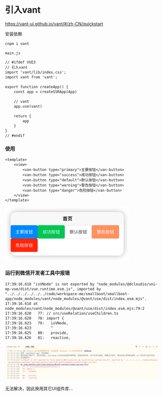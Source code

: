 # 引入vant

https://vant-ui.github.io/vant/#/zh-CN/quickstart

安装依赖

```
cnpm i vant
```

`main.js`

```
// #ifdef VUE3
// 引入vant
import 'vant/lib/index.css';
import vant from 'vant';

export function createApp() {
	const app = createSSRApp(App)

	// vant
	app.use(vant)

	return {
		app
	}
}
// #endif
```

### 使用

```
<template>
	<view>
		<van-button type="primary">主要按钮</van-button>
		<van-button type="success">成功按钮</van-button>
		<van-button type="default">默认按钮</van-button>
		<van-button type="warning">警告按钮</van-button>
		<van-button type="danger">危险按钮</van-button>
	</view>
</template>
```

![img.png](images/vant-use.png)

### 运行到微信开发者工具中报错

```shell
17:39:16.618 "isVNode" is not exported by "node_modules/@dcloudio/uni-mp-vue/dist/vue.runtime.esm.js", imported by "../../../../../../code/workspace-me/smallboot/smallboot-app/node_modules/vant/node_modules/@vant/use/dist/index.esm.mjs".
17:39:16.618 at node_modules/vant/node_modules/@vant/use/dist/index.esm.mjs:79:2
17:39:16.620   77: // src/useRelation/useChildren.ts
17:39:16.620   78: import {
17:39:16.623   79:   isVNode,
17:39:16.623         ^
17:39:16.625   80:   provide,
17:39:16.626   81:   reactive,
```

![img.png](images/vant-use-problem.png)

无法解决，因此换用其它UI组件库...

